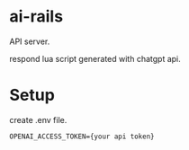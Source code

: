 # ai-rails

API server.

respond lua script generated with chatgpt api.

# Setup

create .env file.

```.env
OPENAI_ACCESS_TOKEN={your api token}
```
